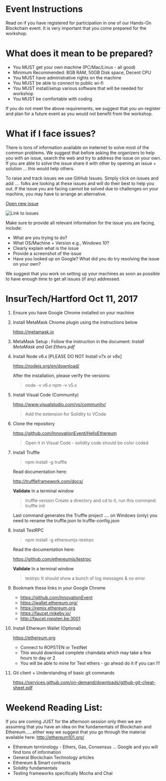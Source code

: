 # Event Instructions
Read on if you have registered for participation in one of our Hands-On Blockchain event. It is very important that you come prepared for the workshop. 

# What does it mean to be prepared?
* You MUST get your own machine (PC/Mac/Linux - all good)
* Minimum Recommended: 8GB RAM, 50GB Disk space, Decent CPU
* You MUST have administrative rights on the machine
* You MUST be able to connect to public wi-fi 
* You MUST install/setup various software that will be needed for workshop
* You MUST be comfortable with coding

If you do not meet the above requirements, we suggest that you un-register and plan for a future event as you would not benefit from the workshop.

# What if I face issues?

There is tons of information available on ineternet to solve most of the common problems. We suggest that before asking the organizers to help you with an issue, search the web and try to address the issue on your own. If you are able to solve the issue share it with other by opening an issue + solution ... this would help others.

To raise and track issues we use GitHub Issues. Simply click on issues and add .... folks are looking at these issues and will do their best to help you out. If the issue you are facing cannot be solved due to challenges on your machine, you may have to arrange an alternative.

[Open new issue](https://github.com/TcsInnovationEvent/Instructions/issues)



![Link to issues](https://user-images.githubusercontent.com/32396416/31078861-c79319c2-a751-11e7-921b-dd79c3669e4d.png)



Make sure to provide all relevant information for the issue you are facing, include:
* What are you trying to do?
* What OS/Machine + Version e.g., Windows 10?
* Clearly explain what is the issue
* Provide a screenshot of the issue
* Have you looked up on Google? What did you do try resolving the issue on your own?

We suggest that you work on setting up your machines as soon as possible to have enough time to get all issues (if any) addressed.

# InsurTech/Hartford  Oct 11, 2017

1. Ensure you have Google Chrome installed on your machine

2. Install MetaMask Chrome plugin using the instructions below

    https://metamask.io
    
3. MetaMask Setup : Follow the instruction in the document:  *Install MetaMask and Get Ethers.pdf*
    
3. Install Node v6.x  [PLEASE DO NOT Install v7x or v8x]

    https://nodejs.org/en/download/
    
    After the installation, please verify the versions:
    > node -v        v6.x
    > npm  -v        v5.x

4. Install Visual Code (Community)

   https://www.visualstudio.com/vs/community/
   
   > Add the extension for Solidity to VCode
   
5. Clone the repository

   https://github.com/InnovationEvent/HelloEthereum
   
   > Open it in Visual Code - solidity code should be color coded

6. Install Truffle

   > npm install -g truffle
   
   Read documentation here:
   
   http://truffleframework.com/docs/
   
   ****Validate****
   In a terminal window
   > truffle version
   Create a directory and cd to it, run this command:
   > truffle init
   
   Last command generates the Truffle project .... on Windows (only) you need to rename the truffle.json to truffle-config.json
   
7. Install TestRPC

   > npm install -g ethereumjs-testrpc
   
   Read the documentation here:
   
   https://github.com/ethereumjs/testrpc
   
   ****Validate****
   In a terminal window
   > testrpc             It should show a bunch of log messages & no error

8. Bookmark these links in your Google Chrome

    * https://github.com/InnovationEvent
    * https://wallet.ethereum.org/
    * https://remix.ethereum.org
    * https://faucet.rinkeby.io/
    * http://faucet.ropsten.be:3001
  

9. Install Ethereum Wallet (Optional)
   
   https://ethereum.org
   
   * Connect to ROPSTEN or TestNet
   * This would download complete chaindata which may take a few hours to day or 2
   * You will be able to mine for Test ethers - go ahead do it if you can !!!

10. Git client + Understanding of basic git commands
  
    https://services.github.com/on-demand/downloads/github-git-cheat-sheet.pdf
    

Weekend Reading List:
=====================
If you are coming JUST for the afternoon session only then we are assuming that you have an idea on the fundamentals of Blockchain and Ethereum......either way we suggest that you go through the material available here: http://ethereum101.org/

* Ethereum terminology - Ethers, Gas, Consensus ... Google and you will find tons of information  
* General Blockchain Technology articles
* Ethereum & Smart contracts
* Solidity fundamentals
* Testing frameworks specifically Mocha and Chai
